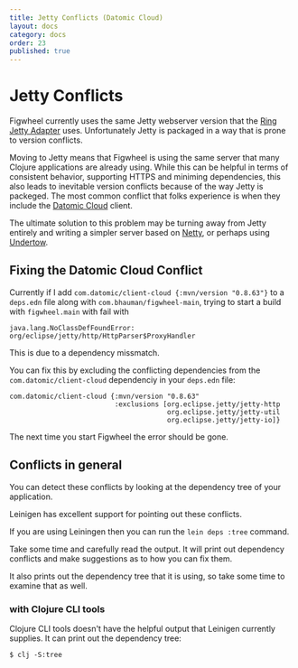 ```yaml
---
title: Jetty Conflicts (Datomic Cloud)
layout: docs
category: docs
order: 23
published: true
---
```


# Jetty Conflicts

<div class="lead-in"> Figwheel currently uses the same Jetty webserver
version that the <a href="https://github.com/ring-clojure/ring/tree/master/ring-jetty-adapter">Ring Jetty Adapter</a> uses. Unfortunately Jetty is
packaged in a way that is prone to version conflicts.</div>

Moving to Jetty means that Figwheel is using the same server that many
Clojure applications are already using. While this can be helpful in
terms of consistent behavior, supporting HTTPS and miniming
dependencies, this also leads to inevitable version conflicts because
of the way Jetty is packeged. The most common conflict that folks
experience is when they include the
[Datomic Cloud](https://docs.datomic.com/cloud/index.html) client.

The ultimate solution to this problem may be turning away from Jetty
entirely and writing a simpler server based on
[Netty](https://netty.io), or perhaps using
[Undertow](https://github.com/undertow-io/undertow).

## Fixing the Datomic Cloud Conflict

Currently if I add `com.datomic/client-cloud {:mvn/version "0.8.63"}`
to a `deps.edn` file along with `com.bhauman/figwheel-main`, trying to
start a build with `figwheel.main` with fail with 

```
java.lang.NoClassDefFoundError: org/eclipse/jetty/http/HttpParser$ProxyHandler
```

This is due to a dependency missmatch.

You can fix this by excluding the conflicting dependencies from the
`com.datomic/client-cloud` dependenciy in your `deps.edn` file:

```
com.datomic/client-cloud {:mvn/version "0.8.63"
                          :exclusions [org.eclipse.jetty/jetty-http
                                       org.eclipse.jetty/jetty-util
                                       org.eclipse.jetty/jetty-io]}
```

The next time you start Figwheel the error should be gone.

## Conflicts in general

You can detect these conflicts by looking at the dependency tree of
your application.

Leinigen has excellent support for pointing out these conflicts.

If you are using Leiningen then you can run the `lein deps :tree`
command.

Take some time and carefully read the output. It will print out
dependency conflicts and make suggestions as to how you can fix them.

It also prints out the dependency tree that it is using, so take some
time to examine that as well.

### with Clojure CLI tools

Clojure CLI tools doesn't have the helpful output that Leinigen
currently supplies. It can print out the dependency tree:

```
$ clj -S:tree
```





